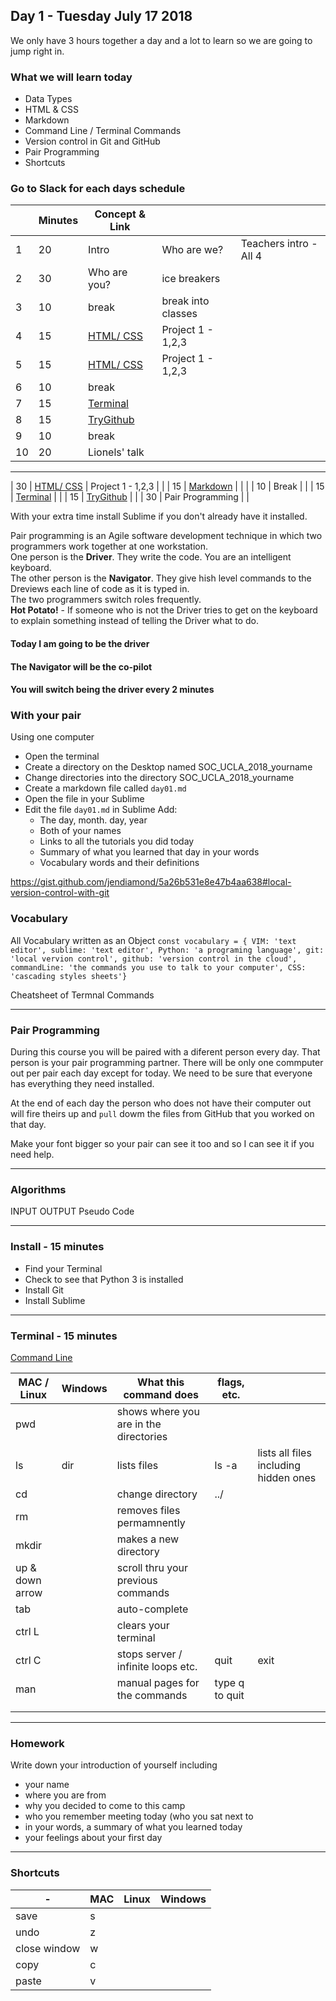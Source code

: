 ## Day 1 - Tuesday July 17 2018
We only have 3 hours together a day and a lot to learn so we are going to jump right in.

### What we will learn today
+ Data Types
+ HTML & CSS
+ Markdown
+ Command Line / Terminal Commands
+ Version control in Git and GitHub
+ Pair Programming
+ Shortcuts

### Go to Slack for each days schedule

|   | Minutes   | Concept & Link  |   |   |
|---|---|---|---|---|
| 1 | 20 | Intro | Who are we?  | Teachers intro - All 4 | 
| 2 | 30 | Who are you?  |  ice breakers |  | 
| 3 | 10 | break | break into classes  |  | 
| 4 | 15 | [HTML/ CSS](https://dash.generalassemb.ly/projects) | Project 1 - 1,2,3   |  | 
| 5 | 15 | [HTML/ CSS](https://dash.generalassemb.ly/projects) | Project 1 - 1,2,3  |  | 
| 6 | 10 | break |   |  | 
| 7 | 15 | [Terminal](https://speakerdeck.com/jendiamond/the-terminal-know-your-command-line-an-introduction ) |   |  | 
| 8 | 15 | [TryGithub](https://try.github.io/levels/1/challenges/1)  |   |  | 
| 9 | 10 | break |   |  | 
| 10 | 20 | Lionels' talk |   |  | 

---

| 30 | [HTML/ CSS](https://dash.generalassemb.ly/projects)  | Project 1 - 1,2,3  |  | 
| 15 | [Markdown](http://commonmark.org/help/tutorial/ )  |   |  | 
| 10 | Break  |  | 
| 15 | [Terminal](https://speakerdeck.com/jendiamond/the-terminal-know-your-command-line-an-introduction )  |  | 
| 15 | [TryGithub](https://try.github.io/levels/1/challenges/1)  |  | 
| 30 | Pair Programming  |  | 

With your extra time install Sublime if you don't already have it installed.

Pair programming is an Agile software development technique in which two programmers work together at one workstation.   
One person is the **Driver**. They write the code. You are an intelligent keyboard.  
The other person is the **Navigator**. They give hish level commands to the Dreviews each line of code as it is typed in.   
The two programmers switch roles frequently.  
**Hot Potato!** - If someone who is not the Driver tries to get on the keyboard to explain something instead of telling the Driver what to do.

#### Today I am going to be the driver 
#### The Navigator will be the co-pilot
#### You will switch being the driver every 2 minutes

### With your pair  
Using one computer  
+ Open the terminal
+ Create a directory on the Desktop named SOC_UCLA_2018_yourname
+ Change directories into the directory SOC_UCLA_2018_yourname
+ Create a markdown file called `day01.md`
+ Open the file in your Sublime
+ Edit the file `day01.md` in Sublime Add:
    + The day, month. day, year
    + Both of your names
    + Links to all the tutorials you did today
    + Summary of what you learned that day in your words
    + Vocabulary words and their definitions

https://gist.github.com/jendiamond/5a26b531e8e47b4aa638#local-version-control-with-git


### Vocabulary
All Vocabulary written as an Object `const vocabulary = { VIM: 'text editor', sublime: 'text editor', Python: 'a programing language', git: 'local vervion control', github: 'version control in the cloud', commandLine: 'the commands you use to talk to your computer', CSS: 'cascading styles sheets'}`

Cheatsheet of Termnal Commands

---

### Pair Programming
During this course you will be paired with a diferent person every day. That person is your pair programming partner.
There will be only one commputer out per pair each day except for today. We need to be sure that everyone has everything they need installed.

At the end of each day the person who does not have their computer out will fire theirs up and `pull` dowm the files from GitHub that you worked on that day.

Make your font bigger so your pair can see it too and so I can see it if you need help.

---

### Algorithms
INPUT OUTPUT Pseudo Code

---

### Install - 15 minutes
+ Find your Terminal
+ Check to see that Python 3 is installed
+ Install Git
+ Install Sublime

---

### Terminal - 15 minutes
  [Command Line](https://speakerdeck.com/jendiamond/the-terminal-know-your-command-line-an-introduction)
  
| MAC / Linux  | Windows  | What this command does  | flags, etc.  |   |
|---|---|---|---|---|
| pwd  |   | shows where you are in the directories  |   |   |
| ls  | dir  | lists files  | ls -a   |  lists all files including hidden ones |
| cd <directory-name> |   | change directory  | ../  |   |
| rm  |   | removes files permamnently  |   |   |
| mkdir <name> |   | makes a new directory |   |   |
| up & down arrow  |   | scroll thru your previous commands  |   |   |
| tab  |   | auto-complete  |   |   |
| ctrl L  |   | clears your terminal  |   |   |
| ctrl C   |   | stops server / infinite loops etc.  | quit  | exit  |
| man <cd> |   | manual pages for the commands | type q to quit  |   |
|   |   |   |   |   |
|   |   |   |   |   |
 
 ---
 
 ### Homework
Write down your introduction of yourself including 
+ your name
+ where you are from
+ why you decided to come to this camp
+ who you remember meeting today (who you sat next to
+ in your words, a summary of what you learned today
+ your feelings about your first day

 
 ---
 
### Shortcuts
 
| - | MAC | Linux  | Windows  |
|---|---|---|---|
| save  | s  |   |   |
| undo  | z  |   |   |
| close window  | w  |   |   |
| copy  | c  |   |   |
| paste  | v  |   |   |

